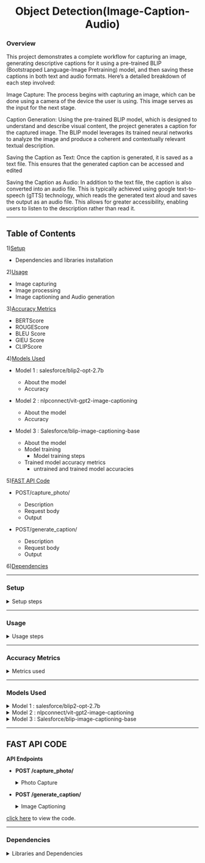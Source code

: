 <h1 align="center">Object Detection(Image-Caption-Audio)</h1>

### Overview

This project demonstrates a complete workflow for capturing an image, generating descriptive captions for it using a pre-trained BLIP (Bootstrapped Language-Image Pretraining) model, and then saving these captions in both text and audio formats. Here’s a detailed breakdown of each step involved:

Image Capture: The process begins with capturing an image, which can be done using a camera of the device the user is using. This image serves as the input for the next stage.

Caption Generation: Using the pre-trained BLIP model, which is designed to understand and describe visual content, the project generates a caption for the captured image. The BLIP model leverages its trained neural networks to analyze the image and produce a coherent and contextually relevant textual description.

Saving the Caption as Text: Once the caption is generated, it is saved as a text file. This ensures that the generated caption can be accessed and edited

Saving the Caption as Audio: In addition to the text file, the caption is also converted into an audio file. This is typically achieved using google text-to-speech (gTTS) technology, which reads the generated text aloud and saves the output as an audio file. This allows for greater accessibility, enabling users to listen to the description rather than read it.

---

## **Table of Contents**

1)[Setup](#setup)
  - Dependencies and libraries installation
    
2)[Usage](#usage)
  - Image capturing
  - Image processing
  - Image captioning and Audio generation
    
3)[Accuracy Metrics](#accuracy-metrics)
  - BERTScore
  - ROUGEScore
  - BLEU Score
  - GlEU Score
  - CLIPScore

4)[Models Used](#models-used)
  - Model 1 : salesforce/blip2-opt-2.7b
      - About the model
      - Accuracy
        
  - Model 2 : nlpconnect/vit-gpt2-image-captioning
      - About the model
      - Accuracy
        
  - Model 3 : Salesforce/blip-image-captioning-base
      - About the model
      - Model training
          - Model training steps
      - Trained model accuracy metrics
          - untrained and trained model accuracies

5)[FAST API Code](#fast-api-code)
  - POST/capture_photo/
      - Description
      - Request body
      - Output
        
  - POST/generate_caption/
      - Description
      - Request body
      - Output

6)[Dependencies](#dependencies)

--- 

### Setup

<details>
  <summary>Setup steps</summary>

>Run the notebooks on GPU for smoother and faster performance
  
- **Install the needed Dependencies**
```python
!pip install git+https://github.com/huggingface/transformers.git 
!pip install pyttsx3 
!pip install gTTS 
!pip install pydub 
!pip install playsound
```
- **Import required libraries**
```python
import requests 
import pyttsx3
from gtts import gTTS
from IPython.display import Audio 
from pydub import AudioSegment 
from IPython.display import display, Javascript, Image 
from google.colab.output import eval_js 
from base64 import b64decode, b64encode 
import cv2 
import numpy as np
import PIL 
import io
import html
import time
```

- **Download Pre-trained Model Specify the 'Salesforce/blip-image-captioning-base' model for text generation in the script**
</details>

---

### Usage
<details>
  <summary>Usage steps</summary>
  
- **Capture the image-Run the following code to capture an image using your webcam:**
```python
#capturing image code
try:
  filename = take_photo('photo.jpg')
  print('Saved to {}'.format(filename))

  # Show the image which was just taken.
  display(Image(filename))
except Exception as err:
  # Errors will be thrown if the user does not have a webcam or if they do not
  # grant the page permission to access it.
  print(str(err))
```
>Ensure your system has a webcam and necessary permissions to capture images.

- **Image Processing and Caption Generation-After capturing the image, use the following code to generate a caption:**
```python
from PIL import Image 
image = Image.open("/content/photo.jpg").convert('RGB')
image = image.resize((596, 437))
display(image)
```
```python
from transformers import AutoProcessor, BlipForConditionalGeneration
import torch
processor = AutoProcessor.from_pretrained("Salesforce/blip-image-captioning-base")
model = BlipForConditionalGeneration.from_pretrained("Salesforce/blip-image-captioning-base")
```
```python
device = "cuda" if torch.cuda.is_available() else "cpu"
model.to(device)
```
```python
inputs = processor(image, return_tensors="pt").to(device, torch.float32) 

generated_ids = model.generate(**inputs, max_length=50, min_length=20)
generated_text = processor.batch_decode(generated_ids, skip_special_tokens=True)[0].strip()
print(generated_text)

with open("my_saved_text.txt", "a") as output_file:
    # Write the generated text to the file
    text_with_newline = generated_text + "\n"

    output_file.write(text_with_newline)

    speech = gTTS(text=generated_text, lang='en')  

speech.save("generated_text.mp3")

from playsound import playsound
Audio("generated_text.mp3")
```

>Modify language ('lang='en'') in 'gTTS' for different speech synthesis
>
>Adjust file paths and names based on your project structure.

**Customization**
  1. Adjust the image path (/path/to/photo.jpg) and model name ("Salesforce/blip-image-captioning-base") according to your setup.
  2. Modify the 'max_length' and 'min_length' parameters for the desired caption length.

</details>

---
### Accuracy Metrics
<details>
  <summary>Metrics used</summary>
For checking the accuracy of the models, we have used different metrics like:
- BERTScore : an automatic evaluation metric used for testing the goodness of text generation systems. It produces the following output values in the range of 0.0 to 1.0:
        - Precision
        - Recall
        - F1-score
  
- ROUGE Score: Consists of Precision, Recall and F1-score
        - ROUGE-1: Looks at individual words or unigrams.
        - ROUGE-2: Considers pairs of words or bigrams.
        - ROUGE-L: Examines the longest common subsequence.
  
- BLEU Score: BLEU is a precision-based metric since during its computation it does not consider whether all the words in the reference texts are covered in the hypothesis text or not. 

- GLEU Score: Simply the minimum of recall and precision. This GLEU score's range is always between 0 (no matches) and 1 (all match) and it is symmetrical when switching output and target.

- CLIPScore: A reference free metric that can be used to evaluate the correlation between a generated caption for an image and the actual content of the image
</details>

---

### Models Used 

<details>
<summary>Model 1 : salesforce/blip2-opt-2.7b</summary>

- **About the model**: BLIP-2 consists of a CLIP-like image encoder, a Querying Transformer (Q-Former), and a large language model.
  - Visual Question Answering
  - Chat-like conversations by feeding the image and the previous conversation as prompt to the model
  - Image Captioning
- **Usage**: You can use this model for conditional and un-conditional image captioning. The model consists of 2.7 billion parameters and is very huge in size.
- **Location**: The model can be accessed from Salesforce Hugging Face library
  - [blip2-opt-2.7b](https://huggingface.co/Salesforce/blip2-opt-2.7b)

>Dataset used for the model: [dataset (50 images and captions)](https://github.com/Yaswanth-B/AccessibleLLM/blob/main/object_detection/dataset3.zip) 
1. **BERTScore**:

| Precision | Recall | F1-score |
|-----------------|-----------------|-----------------|
| 0.7269 | 0.7872 | 0.7541 |
   
2. **ROUGE Score**:
   
| Metric  | Precision              | Recall                 | F1-score                |
|---------|------------------------|------------------------|-------------------------|
| ROUGE-1 | 0.5711694838529204     | 0.7057404605198723     | 0.6259112389882882      |
| ROUGE-2 | 0.35838442697653206    | 0.46176681935195857    | 0.39949114886886683     |
| ROUGE-L | 0.5119797835463471     | 0.6315150650003591     | 0.560635915103244       |


| BLEU | GLEU |
|-----------------|-----------------|
| 0.2853194240578867 | 0.3281658319708012 |
   

5. **CLIPScore**:
    - <details>
      <summary>CLIPScore(BLIP)</summary>  
      
      ``` 
          CLIP Score for 1.jpg: 64.91
          CLIP Score for 10.jpg: 66.08
          CLIP Score for 11.jpg: 65.31
          CLIP Score for 12.jpg: 61.77
          CLIP Score for 13.jpg: 66.93
          CLIP Score for 14.jpg: 66.06
          CLIP Score for 15.jpg: 62.46
          CLIP Score for 16.jpg: 65.64
          CLIP Score for 17.jpg: 64.02
          CLIP Score for 18.jpg: 65.02
          CLIP Score for 19.jpg: 61.96
          CLIP Score for 2.jpg: 64.87
          CLIP Score for 20.jpg: 67.93
          CLIP Score for 21.jpg: 68.59
          CLIP Score for 22.jpg: 65.56
          CLIP Score for 23.jpg: 65.23
          CLIP Score for 24.jpg: 62.85
          CLIP Score for 25.jpg: 62.70
          CLIP Score for 26.jpg: 65.01
          CLIP Score for 27.jpg: 67.61
          CLIP Score for 28.jpg: 67.03
          CLIP Score for 29.jpg: 66.49
          CLIP Score for 3.jpg: 65.84
          CLIP Score for 30.jpg: 64.62
          CLIP Score for 31.jpg: 65.14
          CLIP Score for 32.jpg: 65.70
          CLIP Score for 33.jpg: 64.61
          CLIP Score for 34.jpg: 64.69
          CLIP Score for 35.jpg: 62.96
          CLIP Score for 36.jpg: 66.54
          CLIP Score for 37.jpg: 62.89
          CLIP Score for 38.jpg: 68.52
          CLIP Score for 39.jpg: 65.24
          CLIP Score for 4.jpg: 67.44
          CLIP Score for 40.jpg: 67.71
          CLIP Score for 41.jpg: 69.21
          CLIP Score for 42.jpg: 63.47
          CLIP Score for 43.jpg: 66.16
          CLIP Score for 44.jpg: 65.94
          CLIP Score for 45.jpg: 64.67
          CLIP Score for 46.jpg: 67.78
          CLIP Score for 47.jpg: 63.51
          CLIP Score for 48.jpg: 65.88
          CLIP Score for 49.jpg: 65.11
          CLIP Score for 5.jpg: 65.92
          CLIP Score for 50.jpg: 63.14
          CLIP Score for 6.jpg: 64.11
          CLIP Score for 7.jpg: 69.39
          CLIP Score for 8.jpg: 64.43
          CLIP Score for 9.jpg: 63.49
      ```
      </details>
      
To view the code and the resulting accuracies [click here](https://github.com/Yaswanth-B/AccessibleLLM/blob/main/object_detection/accuracymetrics.ipynb)

</details>

<details>

<summary>Model 2 : nlpconnect/vit-gpt2-image-captioning</summary>

- **About the model**: This is an image captioning model trained by [@ydshieh](https://huggingface.co/ydshieh) in Flax. It produces reasonable image captioning results. It was mainly fine-tuned as a proof-of-concept for the 🤗 FlaxVisionEncoderDecoder Framework.
- **Usage**: The model is used for image captioning.
- **Location**: The model can be accessed from
  - [vit-gpt-image-captioning](https://huggingface.co/nlpconnect/vit-gpt2-image-captioning)

>Dataset used for the model: [dataset (50 images and captions)](https://github.com/Yaswanth-B/AccessibleLLM/blob/main/object_detection/dataset3.zip) 
 
1. **BERTScore**: 
    - Precision: 0.6246
    - Recall: 0.6585
    - F1-score: 0.6362

2. **ROUGE Score**: 
   - <details>
     <summary>ROUGE Score(VitGpt)</summary>
          
      ``` 
          - ROUGE-1:
              - Precision: 0.4042870038458274
              - Recall: 0.44236701370524906
              - F1-score: 0.41503899617383466
          - ROUGE-2:
              - Precision: 0.16989874025183618
              - Recall: 0.20881120625160865
              - F1-score: 0.18336638637340974
          - ROUGE-L:
              - Precision: 0.3620736453089395
              - Recall:  0.39817976304741015
              - F1-score:  0.37246338708799215
      ```
     </details>

3. **BLEU Score**:
    - 0.09539884316244567
  
4. **GLEU Score**:
    - 0.15503852724900705

5. **CLIPScore**:
   - <details>
     <summary>CLIPScore(VitGpt)</summary>
          
      ``` 
          CLIP Score for 1.jpg: 64.58
          CLIP Score for 10.jpg: 65.52
          CLIP Score for 11.jpg: 64.85
          CLIP Score for 12.jpg: 62.17
          CLIP Score for 13.jpg: 64.66
          CLIP Score for 14.jpg: 62.72
          CLIP Score for 15.jpg: 62.32
          CLIP Score for 16.jpg: 63.36
          CLIP Score for 17.jpg: 62.97
          CLIP Score for 18.jpg: 63.88
          CLIP Score for 19.jpg: 59.82
          CLIP Score for 2.jpg: 64.43
          CLIP Score for 20.jpg: 65.72
          CLIP Score for 21.jpg: 66.40
          CLIP Score for 22.jpg: 60.49
          CLIP Score for 23.jpg: 65.09
          CLIP Score for 24.jpg: 61.92
          CLIP Score for 25.jpg: 62.12
          CLIP Score for 26.jpg: 64.54
          CLIP Score for 27.jpg: 63.21
          CLIP Score for 28.jpg: 60.72
          CLIP Score for 29.jpg: 65.66
          CLIP Score for 3.jpg: 65.30
          CLIP Score for 30.jpg: 62.51
          CLIP Score for 31.jpg: 60.74
          CLIP Score for 32.jpg: 66.16
          CLIP Score for 33.jpg: 62.90
          CLIP Score for 34.jpg: 64.77
          CLIP Score for 35.jpg: 65.96
          CLIP Score for 36.jpg: 65.58
          CLIP Score for 37.jpg: 61.71
          CLIP Score for 38.jpg: 63.07
          CLIP Score for 39.jpg: 62.97
          CLIP Score for 4.jpg: 63.93
          CLIP Score for 40.jpg: 63.50
          CLIP Score for 41.jpg: 59.71
          CLIP Score for 42.jpg: 64.38
          CLIP Score for 43.jpg: 63.02
          CLIP Score for 44.jpg: 62.95
          CLIP Score for 45.jpg: 61.48
          CLIP Score for 46.jpg: 64.52
          CLIP Score for 47.jpg: 62.67
          CLIP Score for 48.jpg: 65.25
          CLIP Score for 49.jpg: 62.48
          CLIP Score for 5.jpg: 64.78
          CLIP Score for 50.jpg: 62.02
          CLIP Score for 6.jpg: 65.42
          CLIP Score for 7.jpg: 66.45
          CLIP Score for 8.jpg: 62.39
          CLIP Score for 9.jpg: 61.55
      ```
     </details>
     
To view the code and the resulting accuracies [click here](https://github.com/Yaswanth-B/AccessibleLLM/blob/main/object_detection/accuracymetrics.ipynb)

</details>

<details>
  <summary>Model 3 : Salesforce/blip-image-captioning-base</summary>


- **About the model**: A Salesforce model which can be used for
  - Visual Question Answering
  - Image-Text retrieval (Image-text matching)
  - Image Captioning
- **Usage**: For our use case, we use the model for image captioning. Because of its smaller size compared to blip2-opt-2.7b, it is easier to train and produces almost alike captions.
- **Location**: The model can be accessed from
  - [blip-image-captioning-base](https://huggingface.co/Salesforce/blip-image-captioning-base)

--- 
**Model Training**

>The dataset for the model is [arian2502/firstdataset](https://huggingface.co/datasets/arian2502/firstdataset)
>>The trained model can be found on HuggingFace. the name of the model is [arian2502/blip-icb-finetuned](https://huggingface.co/arian2502/blip-icb-finetuned)

<details>
  <summary>Model training steps</summary>
  
The **salesforce/blip-image-captioning-base model** is trained to increase the accuracy for this specific usecase. The dataset consists of 1250 images and captions. It is a custom dataset of pictures which are taken from a first person point of view. 

1.The dataset is imported.

2.The dataset is converted into a pytorch dataset via tha following code: 
```python
from torch.utils.data import Dataset, DataLoader

class ImageCaptioningDataset(Dataset):
    def __init__(self, dataset, processor):
        self.dataset = dataset
        self.processor = processor

    def __len__(self):
        return len(self.dataset)

    def __getitem__(self, idx):
        item = self.dataset[idx]
        encoding = self.processor(images=item["image"], text=item["text"], padding="max_length", return_tensors="pt")
        # remove batch dimension
        encoding = {k:v.squeeze() for k,v in encoding.items()}
        return encoding
```
3.Load the processor and model
```python
from transformers import AutoProcessor, BlipForConditionalGeneration

processor = AutoProcessor.from_pretrained("Salesforce/blip-image-captioning-base")
model = BlipForConditionalGeneration.from_pretrained("Salesforce/blip-image-captioning-base")
```

4.A total of 10 epochs are done for training:
```python
import torch

optimizer = torch.optim.AdamW(model.parameters(), lr=5e-5)

device = "cuda" if torch.cuda.is_available() else "cpu"
model.to(device)

model.train()

for epoch in range(10):
  print("Epoch:", epoch)
  for idx, batch in enumerate(train_dataloader):
    input_ids = batch.pop("input_ids").to(device)
    pixel_values = batch.pop("pixel_values").to(device)

    outputs = model(input_ids=input_ids,
                    pixel_values=pixel_values,
                    labels=input_ids)

    loss = outputs.loss

    print("Loss:", loss.item())

    loss.backward()

    optimizer.step()
    optimizer.zero_grad()
```
5.Check if model training is succesfull: 
```python
# load image
example = dataset[123]
image = example["image"]
image
```
![image](https://github.com/Yaswanth-B/AccessibleLLM/assets/154512247/40e33bbe-07c5-42b4-ac9c-867b9af1d018)
```python
# prepare image for the model
inputs = processor(images=image, return_tensors="pt").to(device)
pixel_values = inputs.pixel_values

generated_ids = model.generate(pixel_values=pixel_values, max_length=50)
generated_caption = processor.batch_decode(generated_ids, skip_special_tokens=True)[0]
print(generated_caption)
```
"two lines of colorful cars racing on a field."

6.Trained model is saved and uploaded/downloaded.

>Time taken to train the model on 1250 images and captions for 10 epochs: 1 hour 8 minutes

For the full working of the code [click here](https://github.com/Yaswanth-B/AccessibleLLM/blob/main/object_detection/trained.ipynb)

</details>

---
**Trained Model Accuracy Metrics**

<details>
  <summary>Results</summary>

1. **BERTScore**: 
    - BLIP(untrained):
        - Precision: 0.5309
        - Recall: 0.6051
        - F1-score: 0.5637
    - BLIP(trained):
        - Precision: 0.8848
        - Recall: 0.8886
        - F1-score: 0.8854
        
2. **ROUGE Score**: 
    - BLIP(untrained):
        - <details>
          <summary>ROUGE Score(untrained)</summary>
          
          ``` 
          - ROUGE-1:
              - Precision: 0.26676010739518513
              - Recall: 0.3862308472077113
              - F1-score: 0.3066864136993266
          - ROUGE-2:
              - Precision: 0.0725541792011556
              - Recall: 0.1298950742068691
              - F1-score: 0.08984282440623012
          - ROUGE-L:
              - Precision: 0.23059880787255438
              - Recall:   0.3364418769543522
              - F1-score:  0.2657411209552809
          ```
          </details>
        
    - BLIP(trained):
        - <details>
          <summary>ROUGE Score(trained)</summary>
          
          ``` 
          - ROUGE-1:
              - Precision: 0.6806757571022624
              - Recall: 0.7300539801249587
              - F1-score: 0.6995404673734046
          - ROUGE-2:
              - Precision: 0.577443416297378
              - Recall: 0.6493630657374209
              - F1-score: 0.6069535829964249
          - ROUGE-L:
              - Precision: 0.6730824339010327
              - Recall:  0.7226284310678925
              - F1-score:  0.6922038904392883
          ```
          </details>

3. **BLEU Score**:
    - BLIP(untrained): 0.04215093904464002
    - BLIP(trained): 0.704256378969982
  
4. **GLEU Score**:
    - BLIP(untrained): 0.08593777080376051
    - BLIP(trained): 0.6954368111617628


Click [here](https://github.com/Yaswanth-B/AccessibleLLM/blob/main/object_detection/accuracymetrics(trained).ipynb) to view the code

</details>
</details>

---

## **FAST API CODE**

**API Endpoints**

- **POST /capture_photo/**
  <details>
    <summary>Photo Capture</summary>
    
  - Description: Captures the photo from the users device
  - Request Body:
      ```python
      async def capture_photo():
    global cap

    ret, frame = cap.read()
    if not ret:
        return {"error": "Failed to capture image."}

    filename = os.path.join(folder, 'photo.jpg')
    cv2.imwrite(filename, frame)

    return FileResponse(filename)
      ```
  - Output: ![Screenshot 2024-05-20 155346](https://github.com/Yaswanth-B/AccessibleLLM/assets/154512247/b109ea09-41bb-413d-b761-1887bd4e1f2a)
    
  </details>
      
- **POST /generate_caption/**
  <details>
    <summary>Image Captioning</summary>
    
    - Description: Generates caption for the photo captured
    - Request Body:
      ```python
      async def generate_caption(folder_path: str = 'C:\\Users\\aryan\\OneDrive\\Desktop\\object_detection\\photos'):
      # List all files in the folder
      image_files = os.listdir(folder_path)
    
      if not image_files:
          return JSONResponse(status_code=404, content={"message": "No photos found in the specified folder."})
      
      # Select the first image for generating caption
      selected_file = image_files[0]
      file_path = os.path.join(folder_path, selected_file)
      
      # Open and resize the image
      image = Image.open(file_path).convert('RGB')
      image = image.resize((596, 437))
      
      # Caption generation
      inputs = processor(image, return_tensors="pt").to(device, torch.float32)
      generated_ids = model.generate(**inputs, max_length=50, min_length=20)

      generated_text = processor.batch_decode(generated_ids, skip_special_tokens=True)[0].strip()    
  
      return {"caption": generated_text}
      ```
    - Output: ![Screenshot 2024-05-20 155410](https://github.com/Yaswanth-B/AccessibleLLM/assets/154512247/df545547-911e-4f22-91ab-925667525792)
      
  </details>

[click here](https://github.com/Yaswanth-B/AccessibleLLM/blob/main/object_detection/main.py) to view the code.
  
---
### Dependencies
<details>
<summary>Libraries and Dependencies</summary>

- Python3.x: Any version of Python after Python 3.8
- PyTorch: Deep learning model inference
- Hugging Face Transformers: Load a pre-trained BLIP-2 model
- Pillow (PIL): Library for opening, manipulating, and saving many different image file formats
- cv2: Library designed for real-time computer vision tasks
- gTTS (Google Text-to-Speech): Library that interfaces with Google's Text-to-Speech API
- playsound: Library used for playing audio files
- FastApi: Web framework for building APIs with Python based on standard Python type hints.

</details>

